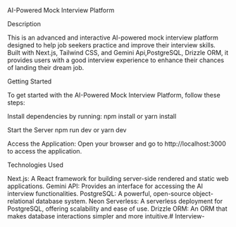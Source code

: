 AI-Powered Mock Interview Platform

Description

This is an advanced and interactive AI-powered mock interview platform designed to help job seekers practice and improve their interview skills. Built with Next.js, Tailwind CSS, and Gemini Api,PostgreSQL, Drizzle ORM, it provides users with a good interview experience to enhance their chances of landing their dream job.

   


   Getting Started

To get started with the AI-Powered Mock Interview Platform, follow these steps:


Install dependencies by running: npm install or yarn install

Start the Server npm run dev or yarn dev

Access the Application: Open your browser and go to http://localhost:3000 to access the application.

Technologies Used

Next.js: A React framework for building server-side rendered and static web applications.
Gemini API: Provides an interface for accessing the AI interview functionalities.
PostgreSQL: A powerful, open-source object-relational database system.
Neon Serverless: A serverless deployment for PostgreSQL, offering scalability and ease of use.
Drizzle ORM: An ORM that makes database interactions simpler and more intuitive.# Interview-
